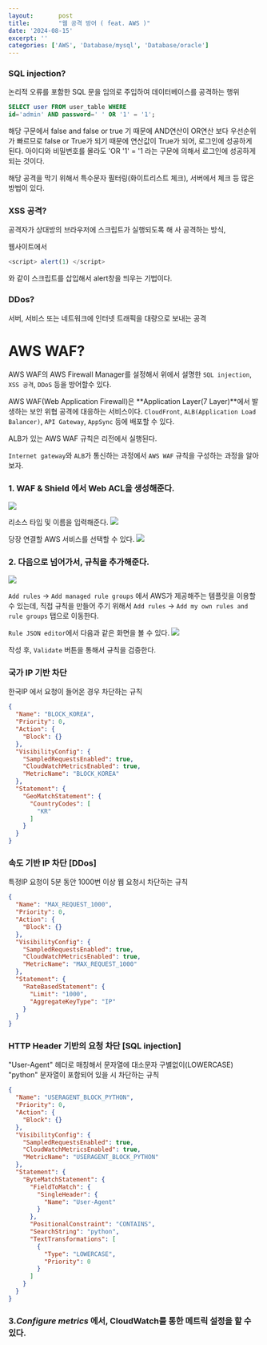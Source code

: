 ```yaml
---
layout:       post
title:        "웹 공격 방어 ( feat. AWS )"
date: '2024-08-15'
excerpt: ''
categories: ['AWS', 'Database/mysql', 'Database/oracle']
---
```

### SQL injection?
논리적 오류를 포함한 SQL 문을 임의로 주입하여 데이터베이스를 공격하는 행위
```sql
SELECT user FROM user_table WHERE 
id='admin' AND password=' ' OR '1' = '1';
```
해당 구문에서 false and false or true 기 때문에 AND연산이 OR연산 보다 우선순위가 빠르므로 false or True가 되기 때문에 연산값이 True가 되어, 로그인에 성공하게 된다. 아이디와 비밀번호를 몰라도 'OR '1' = '1 라는 구문에 의해서 로그인에 성공하게 되는 것이다.

해당 공격을 막기 위해서 특수문자 필터링(화이트리스트 체크), 서버에서 체크 등 많은 방법이 있다.

### XSS 공격?
공격자가 상대방의 브라우저에 스크립트가 실행되도록 해 사 공격하는 방식,

웹사이트에서 
```js
<script> alert(1) </script>
``` 
와 같이 스크립트를 삽입해서 alert창을 띄우는 기법이다.
### DDos?
서버, 서비스 또는 네트워크에 인터넷 트래픽을 대량으로 보내는 공격

# AWS WAF?
AWS WAF의 AWS Firewall Manager를 설정해서 위에서 설명한 `SQL injection`, `XSS 공격`, `DDoS` 등을 방어할수 있다.

AWS WAF(Web Application Firewall)은 **Application Layer(7 Layer)**에서 발생하는 보안 위협 공격에 대응하는 서비스이다.
`CloudFront`, `ALB(Application Load Balancer)`, `API Gateway`, `AppSync` 등에 배포할 수 있다.

ALB가 있는 AWS WAF 규칙은 리전에서 실행된다.

`Internet gateway`와 `ALB`가 통신하는 과정에서 `AWS WAF` 규칙을 구성하는 과정을 알아보자.


### 1. WAF & Shield 에서 Web ACL을 생성해준다.

![](https://velog.velcdn.com/images/woongaa1/post/3e20e4f6-e714-435e-8ccb-d1367fc5089a/image.png)

리소스 타입 및 이름을 입력해준다.
![](https://velog.velcdn.com/images/woongaa1/post/6926f03e-ce7c-4585-ae10-5b10cbebe997/image.png)

당장 연결할 AWS 서비스를 선택할 수 있다.
![](https://velog.velcdn.com/images/woongaa1/post/d714d461-cab9-4ce5-9fbb-79739d6a2a1e/image.png)

### 2. 다음으로 넘어가서, 규칙을 추가해준다.
![](https://velog.velcdn.com/images/woongaa1/post/8888759f-98e1-43e8-82c0-0a2f5b5d143c/image.png)

`Add rules` -> `Add managed rule groups` 에서 AWS가 제공해주는 템플릿을 이용할 수 있는데, 
직접 규칙을 만들어 주기 위해서
`Add rules` -> `Add my own rules and rule groups` 탭으로 이동한다.

`Rule JSON editor`에서 다음과 같은 화면을 볼 수 있다.
![](https://velog.velcdn.com/images/woongaa1/post/cf62011c-2176-4ed7-b2a5-38738badb0d9/image.png)

작성 후, `Validate` 버튼을 통해서 규칙을 검증한다.

### 국가 IP 기반 차단
한국IP 에서 요청이 들어온 경우 차단하는 규칙
```json
{
  "Name": "BLOCK_KOREA",
  "Priority": 0,
  "Action": {
    "Block": {}
  },
  "VisibilityConfig": {
    "SampledRequestsEnabled": true,
    "CloudWatchMetricsEnabled": true,
    "MetricName": "BLOCK_KOREA"
  },
  "Statement": {
    "GeoMatchStatement": {
      "CountryCodes": [
        "KR"
      ]
    }
  }
}
```
### 속도 기반 IP 차단 [DDos]
특정IP 요청이 5분 동안 1000번 이상 웹 요청시 차단하는 규칙

```json
{
  "Name": "MAX_REQUEST_1000",
  "Priority": 0,
  "Action": {
    "Block": {}
  },
  "VisibilityConfig": {
    "SampledRequestsEnabled": true,
    "CloudWatchMetricsEnabled": true,
    "MetricName": "MAX_REQUEST_1000"
  },
  "Statement": {
    "RateBasedStatement": {
      "Limit": "1000",
      "AggregateKeyType": "IP"
    }
  }
}
```

### HTTP Header 기반의 요청 차단 [SQL injection]
"User-Agent" 헤더로 매칭해서 문자열에 대소문자 구별없이(LOWERCASE) "python" 문자열이 포함되어 있을 시 차단하는 규칙
```json
{
  "Name": "USERAGENT_BLOCK_PYTHON",
  "Priority": 0,
  "Action": {
    "Block": {}
  },
  "VisibilityConfig": {
    "SampledRequestsEnabled": true,
    "CloudWatchMetricsEnabled": true,
    "MetricName": "USERAGENT_BLOCK_PYTHON"
  },
  "Statement": {
    "ByteMatchStatement": {
      "FieldToMatch": {
        "SingleHeader": {
          "Name": "User-Agent"
        }
      },
      "PositionalConstraint": "CONTAINS",
      "SearchString": "python",
      "TextTransformations": [
        {
          "Type": "LOWERCASE",
          "Priority": 0
        }
      ]
    }
  }
}
```

### 3.***Configure metrics*** 에서, CloudWatch를 통한 메트릭 설정을 할 수 있다.



